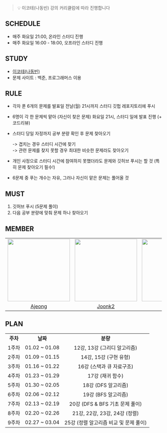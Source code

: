 > 💡 이코테(나동빈) 강의 커리큘럼에 따라 진행합니다

## SCHEDULE
- 매주 화요일 21:00, 온라인 스터디 진행
- 매주 화요일 16:00 - 18:00, 오프라인 스터디 진행

## STUDY
- [이코테(나동빈)](https://www.youtube.com/watch?v=Mf0pYO8VAZk&list=PLVsNizTWUw7H9_of5YCB0FmsSc-K44y81)
- 문제 사이트 : 백준, 프로그래머스 이용

## RULE
- 각자 푼 6개의 문제를 발표일 전날(월) 21시까지 스터디 깃헙 레포지토리에 푸시
- 6명이 각 한 문제씩 맡아 (자신이 찾은 문제) 화요일 21시, 스터디 일에 발표 진행 (+ 코드리뷰)
- 스터디 당일 자정까지 공부 분량 확인 후 문제 찾아오기

    -> 겹치는 경우 스터디 시간에 찾기 <br />
    -> 관련 문제를 찾지 못할 경우 최대한 비슷한 문제라도 찾아오기 <br />
    
- 개인 사정으로 스터디 시간에 참여하지 못했더라도 문제와 깃허브 푸시는 할 것
(특히 문제 찾아오기 필수!)
- 6문제 중 푸는 개수는 자유, 그러나 자신이 맡은 문제는 풀어올 것

## MUST
1. 깃허브 푸시 (5문제 풀이)
2. 다음 공부 분량에 맞춰 문제 하나 찾아오기


## MEMBER

<table align = "center">
  <tr align = "center">
    <td><a href="https://github.com/ajung7038"><img src="https://avatars.githubusercontent.com/u/80907516?v=4" width=200></a></td>
    <td><a href="https://github.com/joonk2"><img src="https://avatars.githubusercontent.com/u/153247950?v=4" width=200></a></td>
    <td><a href="https://github.com/tmdwo8814"><img src="https://avatars.githubusercontent.com/u/122781590?v=4" width=200></a></td>
    <td><a href="https://github.com/hop4ee"><img src="https://avatars.githubusercontent.com/u/155436281?v=4" width=200></a></td>
    <td><a href="https://github.com/macboy5"><img src="https://avatars.githubusercontent.com/u/106302098?v=4" width=200></a></td>
    <td><a href="https://github.com/ddhi7"><img src="https://avatars.githubusercontent.com/u/144508379?v=4" width=200></a></td>
  </tr>
  <tr align = "center">
    <td><a href = "https://github.com/ajung7038">Ajeong</a></td>
    <td><a href = "https://github.com/joonk2">Joonk2</a></td>
    <td><a href = "https://github.com/tmdwo8814">Seungjae</a></td>
    <td><a href = "https://github.com/hop4ee">Hop4ee </a></td>
    <td><a href = "https://github.com/hop4ee">macboy5</a></td>
    <td><a href = "https://github.com/hop4ee">ddhi7</a></td>
  </tr>
</table>


## PLAN


<table align = "center">
  <tr align = "center">
    <td><b> 주차</td>
    <td><b>날짜</td>
    <td><b>분량</td>
  </tr>
  <tr align = "center">
    <td>1주차</td>
    <td>01.02 ~ 01.08</td>
    <td>12강, 13강 (그리디 알고리즘)</td>
  </tr>
  <tr align = "center">
    <td>2주차</td>
    <td>01.09 ~ 01.15</td>
    <td>14강, 15강 (구현 유형)</td>
  </tr>
  <tr align = "center">
    <td>3주차</td>
    <td>01.16 ~ 01.22</td>
    <td>16강 (스택과 큐 자료구조)</td>
  </tr>
  <tr align = "center">
    <td>4주차</td>
    <td>01.23 ~ 01.29</td>
    <td>17강 (재귀 함수) </td>
  </tr>
  <tr align = "center">
    <td>5주차</td>
    <td>01.30 ~ 02.05</td>
    <td>18강 (DFS 알고리즘)</td>
  </tr>
  <tr align = "center">
    <td>6주차</td>
    <td>02.06 ~ 02.12</td>
    <td>19강 (BFS 알고리즘)</td>
  </tr>
  <tr align = "center">
    <td>7주차</td>
    <td>02.13 ~ 02.19</td>
    <td>20강 (DFS & BFS 기초 문제 풀이)</td>
  </tr>
  <tr align = "center">
    <td>8주차</td>
    <td>02.20 ~ 02.26</td>
    <td>21강, 22강, 23강, 24강 (정렬)</td>
  </tr>
  <tr align = "center">
    <td>9주차</td>
    <td>02.27 ~ 03.04</td>
    <td>25강 (정렬 알고리즘 비교 및 문제 풀이)</td>
  </tr>
</table>
